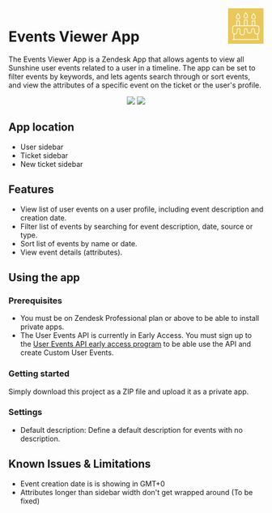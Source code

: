 <img src="./assets/logo.png" align="right" title="CTI app logo" alt="App Logo" width="70px" height="70px">

# Events Viewer App

The Events Viewer App is a Zendesk App that allows agents to view all Sunshine user events related to a user in a timeline. The app can be set to filter events by keywords, and lets agents search through or sort events, and view the attributes of a specific event on the ticket or the user's profile.


<p align="center">
    <img src="https://cl.ly/e39dfbb6661a/Screen%252520Recording%2525202019-06-26%252520at%25252009.58%252520am.gif" width="600px">
    <img src="https://cl.ly/96e1d10c305b/download/Screen%252520Recording%2525202019-06-26%252520at%25252009.59%252520am.gif" width="200px">
</p>

## App location

* User sidebar
* Ticket sidebar
* New ticket sidebar

## Features

* View list of user events on a user profile, including event description and creation date. 
* Filter list of events by searching for event description, date, source or type.
* Sort list of events by name or date.
* View event details (attributes).

## Using the app

### Prerequisites

* You must be on Zendesk Professional plan or above to be able to install private apps. 
* The User Events API is currently in Early Access. You must sign up to the [User Events API early access program](https://develop.zendesk.com/hc/en-us/articles/360001844267-Using-the-User-Events-API-early-access-) to be able use the API and create Custom User Events.

### Getting started

Simply download this project as a ZIP file and upload it as a private app. 

### Settings

* Default description: Define a default description for events with no description. 

## Known Issues & Limitations

* Event creation date is is showing in GMT+0
* Attributes longer than sidebar width don't get wrapped around (To be fixed)
